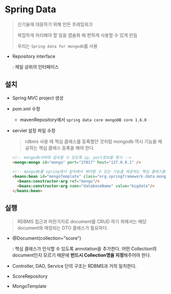 # Spring Data

> 신기술에 대응하기 위해 만든 프레임워크
>
> 복잡하게 처리해야 할 일을 캡슐화 해 편하게 사용할 수 있게 만듬
>
> 우리는 `Spring data for mongodb`를 사용

* Repository interface 

  : 제일 상위의 인터페이스

## 설치

* Spring MVC project 생성

* pom.xml 수정
  
  * mavenRepository에서 `spring data core mongoDB core 1.6.0`
  
* servlet 설정 파일 수정

  > rdbms 사용 때 핵심 클래스를 등록했던 것처럼 mongodb 역시 기능을 제공하는 핵심 클래스 등록을 해야 한다.

  ```html
  <!-- mongodb서버에 접속할 수 있도록 ip, port정보를 명시 -->
  <mongo:mongo id="mongo" port="27017" host="127.0.0.1" />
  	
  <!-- mongodb를 spring에서 접속해서 제어할 수 있는 기능을 제공하는 핵심 클래스를 등록 -->
  <beans:bean id="mongoTemplate" class="org.springframework.data.mongodb.core.MongoTemplate">
  	<beans:constructor-arg ref="mongo"/>
  	<beans:constructor-arg name="databaseName" value="bigdata"/>
  </beans:bean>
  ```

## 실행

> RDBMS 접근과 마찬가지로 document를 CRUD 하기 위해서는 해당 document와 매칭되는 DTO 클래스가 필요하다.

* @Document(collection="score")

  : 핵심 클래스가 인식할 수 있도록 annotation을 추가한다. 어떤 Collection의 document인지 모르기 때문에 **반드시 Collection명을 지정**해주어야 한다.
  
* Controller, DAO, Service 단의 구조는 RDBMS과 거의 일치한다.

* ScoreRepository

* MongoTemplate
